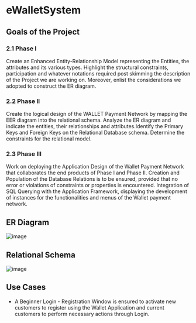 # eWalletSystem
## Goals of the Project
### 2.1 Phase I
Create an Enhanced Entity-Relationship Model representing the Entities, the attributes
and its various types. Highlight the structural constraints, participation and whatever
notations required post skimming the description of the Project we are working on.
Moreover, enlist the considerations we adopted to construct the ER diagram.
### 2.2 Phase II
Create the logical design of the WALLET Payment Network by mapping the EER diagram
into the relational schema. Analyze the ER diagram and indicate the entities, their
relationships and attributes.Identify the Primary Keys and Foreign Keys on the Relational
Database schema. Determine the constraints for the relational model.
### 2.3 Phase III
Work on deploying the Application Design of the Wallet Payment Network that
collaborates the end products of Phase I and Phase II. Creation and Population of the
Database Relations is to be ensured, provided that no error or violations of constraints or
properties is encountered. Integration of SQL Querying with the Application Framework,
displaying the development of instances for the functionalities and menus of the Wallet
payment network.

## ER Diagram
![image](https://github.com/Vishnupriya1710/eWalletSystem/assets/41684141/639f91c0-115b-4c78-bda9-e6268b8f17c8)

## Relational Schema
![image](https://github.com/Vishnupriya1710/eWalletSystem/assets/41684141/48ce5fe1-902e-455f-9bb8-5e4aea8b042b)

## Use Cases
* A Beginner Login - Registration Window is ensured to activate new customers to
register using the Wallet Application and current customers to perform necessary actions
through Login.
